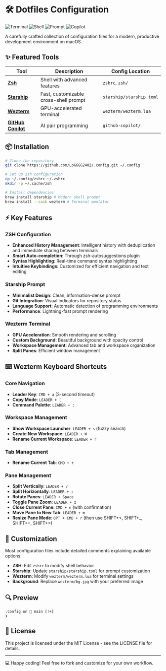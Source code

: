 # 🛠️ Dotfiles Configuration

![Terminal](https://img.shields.io/badge/Terminal-Wezterm-blue)
![Shell](https://img.shields.io/badge/Shell-ZSH-green)
![Prompt](https://img.shields.io/badge/Prompt-Starship-yellow)
![Copilot](https://img.shields.io/badge/AI-GitHub_Copilot-orange)

A carefully crafted collection of configuration files for a modern, productive development environment on macOS.

## ✨ Featured Tools

| Tool | Description | Config Location |
|------|-------------|----------------|
| **[Zsh](https://www.zsh.org/)** | Shell with advanced features | `zshrc`, `zsh/` |
| **[Starship](https://starship.rs/)** | Fast, customizable cross-shell prompt | `starship/starship.toml` |
| **[Wezterm](https://wezfurlong.org/wezterm/)** | GPU-accelerated terminal | `wezterm/wezterm.lua` |
| **[GitHub Copilot](https://github.com/features/copilot)** | AI pair programming | `github-copilot/` |

## 📦 Installation

```bash
# Clone the repository
git clone https://github.com/LoGGGG2402/.config.git ~/.config

# Set up zsh configuration
cp ~/.config/zshrc ~/.zshrc
mkdir -p ~/.cache/zsh

# Install dependencies
brew install starship # Modern shell prompt
brew install --cask wezterm # Terminal emulator
```

## ⚡ Key Features

### ZSH Configuration

- **Enhanced History Management**: Intelligent history with deduplication and immediate sharing between terminals
- **Smart Auto-completion**: Through zsh-autosuggestions plugin
- **Syntax Highlighting**: Real-time command syntax highlighting
- **Intuitive Keybindings**: Customized for efficient navigation and text editing

### Starship Prompt

- **Minimalist Design**: Clean, information-dense prompt
- **Git Integration**: Visual indicators for repository status
- **Language Support**: Automatic detection of programming environments
- **Performance**: Lightning-fast prompt rendering

### Wezterm Terminal

- **GPU Acceleration**: Smooth rendering and scrolling
- **Custom Background**: Beautiful background with opacity control
- **Workspace Management**: Advanced tab and workspace organization
- **Split Panes**: Efficient window management

## ⌨️ Wezterm Keyboard Shortcuts

### Core Navigation
- **Leader Key**: `CMD + a` (3-second timeout)
- **Copy Mode**: `LEADER + [`
- **Command Palette**: `LEADER + :`

### Workspace Management
- **Show Workspace Launcher**: `LEADER + s` (fuzzy search)
- **Create New Workspace**: `LEADER + W` 
- **Rename Current Workspace**: `LEADER + r`

### Tab Management
- **Rename Current Tab**: `CMD + r`

### Pane Management
- **Split Vertically**: `LEADER + /`
- **Split Horizontally**: `LEADER + ;`
- **Rotate Panes**: `LEADER + Space`
- **Toggle Pane Zoom**: `LEADER + z`
- **Close Current Pane**: `CMD + e` (with confirmation)
- **Move Pane to New Tab**: `LEADER + m`
- **Resize Pane Mode**: `OPT + CMD + r` (then use SHIFT+<, SHIFT+_, SHIFT++, SHIFT+>)

## 🔧 Customization

Most configuration files include detailed comments explaining available options:

- **ZSH**: Edit `zshrc` to modify shell behavior
- **Starship**: Update `starship/starship.toml` for prompt customization
- **Wezterm**: Modify `wezterm/wezterm.lua` for terminal settings
- **Background**: Replace `wezterm/bg.jpg` with your preferred image

## 🔍 Preview

```
.config on  main [!+] 
❯                                              
```

## 📄 License

This project is licensed under the MIT License - see the LICENSE file for details.

---

💻 Happy coding! Feel free to fork and customize for your own workflow.